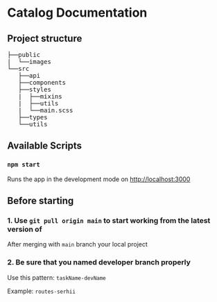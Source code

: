 # Catalog Documentation



## Project structure
<pre>
├──public
|  └──images
└──src
   ├──api
   ├──components
   ├──styles
   |  ├──mixins
   |  ├──utils
   |  └──main.scss
   ├──types
   └──utils
</pre>

## Available Scripts

### `npm start`

Runs the app in the development mode on [http://localhost:3000](http://localhost:3000)

## Before starting

### 1. Use `git pull origin main` to start working from the latest version of

After merging with `main` branch your local project 

### 2. Be sure that you named developer branch properly 

Use this pattern: `taskName-devName`

Example: `routes-serhii`
